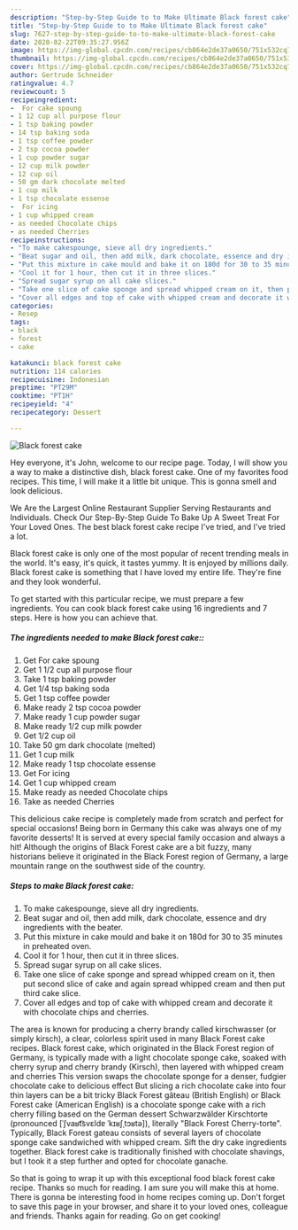 ```yaml
---
description: "Step-by-Step Guide to to Make Ultimate Black forest cake"
title: "Step-by-Step Guide to to Make Ultimate Black forest cake"
slug: 7627-step-by-step-guide-to-to-make-ultimate-black-forest-cake
date: 2020-02-22T09:35:27.956Z
image: https://img-global.cpcdn.com/recipes/cb864e2de37a0650/751x532cq70/black-forest-cake-recipe-main-photo.jpg
thumbnail: https://img-global.cpcdn.com/recipes/cb864e2de37a0650/751x532cq70/black-forest-cake-recipe-main-photo.jpg
cover: https://img-global.cpcdn.com/recipes/cb864e2de37a0650/751x532cq70/black-forest-cake-recipe-main-photo.jpg
author: Gertrude Schneider
ratingvalue: 4.7
reviewcount: 5
recipeingredient:
-  For cake spoung
- 1 12 cup all purpose flour
- 1 tsp baking powder
- 14 tsp baking soda
- 1 tsp coffee powder
- 2 tsp cocoa powder
- 1 cup powder sugar
- 12 cup milk powder
- 12 cup oil
- 50 gm dark chocolate melted
- 1 cup milk
- 1 tsp chocolate essense
-  For icing
- 1 cup whipped cream
- as needed Chocolate chips
- as needed Cherries
recipeinstructions:
- "To make cakespounge, sieve all dry ingredients."
- "Beat sugar and oil, then add milk, dark chocolate, essence and dry ingredients with the beater."
- "Put this mixture in cake mould and bake it on 180d for 30 to 35 minutes in preheated oven."
- "Cool it for 1 hour, then cut it in three slices."
- "Spread sugar syrup on all cake slices."
- "Take one slice of cake sponge and spread whipped cream on it, then put second slice of cake and again spread whipped cream and then put third cake slice."
- "Cover all edges and top of cake with whipped cream and decorate it with chocolate chips and cherries."
categories:
- Resep
tags:
- black
- forest
- cake

katakunci: black forest cake
nutrition: 114 calories
recipecuisine: Indonesian
preptime: "PT29M"
cooktime: "PT1H"
recipeyield: "4"
recipecategory: Dessert

---
```



![Black forest cake](https://img-global.cpcdn.com/recipes/cb864e2de37a0650/751x532cq70/black-forest-cake-recipe-main-photo.jpg)

Hey everyone, it's John, welcome to our recipe page. Today, I will show you a way to make a distinctive dish, black forest cake. One of my favorites food recipes. This time, I will make it a little bit unique. This is gonna smell and look delicious.

We Are the Largest Online Restaurant Supplier Serving Restaurants and Individuals. Check Our Step-By-Step Guide To Bake Up A Sweet Treat For Your Loved Ones. The best black forest cake recipe I&#39;ve tried, and I&#39;ve tried a lot.

Black forest cake is only one of the most popular of recent trending meals in the world. It's easy, it's quick, it tastes yummy. It is enjoyed by millions daily. Black forest cake is something that I have loved my entire life. They're fine and they look wonderful.


To get started with this particular recipe, we must prepare a few ingredients. You can cook black forest cake using 16 ingredients and 7 steps. Here is how you can achieve that.

##### The ingredients needed to make Black forest cake::

1. Get  For cake spoung
1. Get 1 1/2 cup all purpose flour
1. Take 1 tsp baking powder
1. Get 1/4 tsp baking soda
1. Get 1 tsp coffee powder
1. Make ready 2 tsp cocoa powder
1. Make ready 1 cup powder sugar
1. Make ready 1/2 cup milk powder
1. Get 1/2 cup oil
1. Take 50 gm dark chocolate (melted)
1. Get 1 cup milk
1. Make ready 1 tsp chocolate essense
1. Get  For icing
1. Get 1 cup whipped cream
1. Make ready as needed Chocolate chips
1. Take as needed Cherries


This delicious cake recipe is completely made from scratch and perfect for special occasions! Being born in Germany this cake was always one of my favorite desserts! It is served at every special family occasion and always a hit! Although the origins of Black Forest cake are a bit fuzzy, many historians believe it originated in the Black Forest region of Germany, a large mountain range on the southwest side of the country. 

##### Steps to make Black forest cake:

1. To make cakespounge, sieve all dry ingredients.
1. Beat sugar and oil, then add milk, dark chocolate, essence and dry ingredients with the beater.
1. Put this mixture in cake mould and bake it on 180d for 30 to 35 minutes in preheated oven.
1. Cool it for 1 hour, then cut it in three slices.
1. Spread sugar syrup on all cake slices.
1. Take one slice of cake sponge and spread whipped cream on it, then put second slice of cake and again spread whipped cream and then put third cake slice.
1. Cover all edges and top of cake with whipped cream and decorate it with chocolate chips and cherries.


The area is known for producing a cherry brandy called kirschwasser (or simply kirsch), a clear, colorless spirit used in many Black Forest cake recipes. Black forest cake, which originated in the Black Forest region of Germany, is typically made with a light chocolate sponge cake, soaked with cherry syrup and cherry brandy (Kirsch), then layered with whipped cream and cherries This version swaps the chocolate sponge for a denser, fudgier chocolate cake to delicious effect But slicing a rich chocolate cake into four thin layers can be a bit tricky Black Forest gâteau (British English) or Black Forest cake (American English) is a chocolate sponge cake with a rich cherry filling based on the German dessert Schwarzwälder Kirschtorte (pronounced [ˈʃvaʁt͡svɛldɐ ˈkɪʁʃˌtɔʁtə]), literally &#34;Black Forest Cherry-torte&#34;. Typically, Black Forest gateau consists of several layers of chocolate sponge cake sandwiched with whipped cream. Sift the dry cake ingredients together. Black forest cake is traditionally finished with chocolate shavings, but I took it a step further and opted for chocolate ganache. 

So that is going to wrap it up with this exceptional food black forest cake recipe. Thanks so much for reading. I am sure you will make this at home. There is gonna be interesting food in home recipes coming up. Don't forget to save this page in your browser, and share it to your loved ones, colleague and friends. Thanks again for reading. Go on get cooking!

